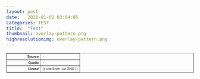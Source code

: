 ```yaml
---
layout: post
date:   2020-01-02 03:04:05
categories: TEST
title:  "Test"
thumbnail: overlay-pattern.png
highresolutionimg: overlay-pattern.png
---
```


<div class="entry-content">

<table style="font-size: xx-small" border="1" cellpadding="2">
<tbody>
<tr>
<th style="text-align: right" width="81"><strong>Source</strong></th>
<td>-</td>
</tr>
<tr>
<th style="text-align: right" width="81"><strong>Quelle</strong></th>
<td>-</td>
</tr>
<tr>
<th style="text-align: right" width="81"><strong>Lizenz</strong></th>
<td>{{ site.licen-se.GNU }}</td>
</tr>
</tbody>
</table>
<p>&nbsp;</p>

</div><!-- .entry-content -->
